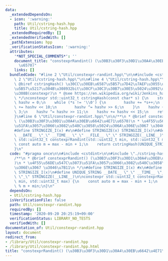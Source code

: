 ```yaml
---
data:
  _extendedDependsOn:
  - icon: ':warning:'
    path: Util/cstring-hash.hpp
    title: Util/cstring-hash.hpp
  _extendedRequiredBy: []
  _extendedVerifiedWith: []
  _pathExtension: hpp
  _verificationStatusIcon: ':warning:'
  attributes:
    '*NOT_SPECIAL_COMMENTS*': ''
    document_title: "constexprRandint() (\u30B3\u30F3\u30D1\u30A4\u30EB\u6642\u4E71\
      \u6570)"
    links: []
  bundledCode: "#line 2 \"Util/constexpr-randint.hpp\"\n\n#include <cstdint>\n\n#line\
    \ 2 \"Util/cstring-hash.hpp\"\n\n#line 4 \"Util/cstring-hash.hpp\"\n\n/**\n *\
    \ @biref cstringHash() \u30CC\u30EB\u6587\u5B57\u7D42\u7AEF\u3055\u308C\u305F\u6587\
    \u5B57\u5217\u304B\u308932bit\u30CF\u30C3\u30B7\u30E5\u5024\u3092\u751F\u6210\u3059\
    \u308B(constexpr)\n * @see https://en.wikipedia.org/wiki/Jenkins_hash_function\n\
    \ */\nconstexpr std::uint32_t cstringHash(const char* s) {\n    std::uint32_t\
    \ hashv = 0;\n    while (*s != '\\0') {\n        hashv += *s++;\n        hashv\
    \ += hashv << 10;\n        hashv ^= hashv >> 6;\n    }\n    hashv += hashv <<\
    \ 3;\n    hashv ^= hashv >> 11;\n    hashv += hashv << 15;\n    return hashv;\n\
    }\n#line 6 \"Util/constexpr-randint.hpp\"\n\n/**\n * @brief constexprRandint()\
    \ (\u30B3\u30F3\u30D1\u30A4\u30EB\u6642\u4E71\u6570)\n * \u4F55\u56DE\u547C\u3073\
    \u51FA\u3057\u3066\u3082\u540C\u3058\u5024\u306A\u306E\u3067 \u3046\u7B11\n */\n\
    #define STRINGIZE_I(x) #x\n#define STRINGIZE(x) STRINGIZE_I(x)\n#define UNIQUE_STRING\
    \ __DATE__ \"_\" __TIME__ \"_\" __FILE__ \"_\" STRINGIZE(__LINE__)\n\nconstexpr\
    \ std::uint32_t constexprRandint(std::uint32_t min, std::uint32_t max) {\n   \
    \ const auto m = max - min + 1;\n    return cstringHash(UNIQUE_STRING) % m + min;\n\
    }\n"
  code: "#pragma once\n\n#include <cstdint>\n\n#include \"./cstring-hash.hpp\"\n\n\
    /**\n * @brief constexprRandint() (\u30B3\u30F3\u30D1\u30A4\u30EB\u6642\u4E71\u6570\
    )\n * \u4F55\u56DE\u547C\u3073\u51FA\u3057\u3066\u3082\u540C\u3058\u5024\u306A\
    \u306E\u3067 \u3046\u7B11\n */\n#define STRINGIZE_I(x) #x\n#define STRINGIZE(x)\
    \ STRINGIZE_I(x)\n#define UNIQUE_STRING __DATE__ \"_\" __TIME__ \"_\" __FILE__\
    \ \"_\" STRINGIZE(__LINE__)\n\nconstexpr std::uint32_t constexprRandint(std::uint32_t\
    \ min, std::uint32_t max) {\n    const auto m = max - min + 1;\n    return cstringHash(UNIQUE_STRING)\
    \ % m + min;\n}\n"
  dependsOn:
  - Util/cstring-hash.hpp
  isVerificationFile: false
  path: Util/constexpr-randint.hpp
  requiredBy: []
  timestamp: '2020-09-20 20:25:19+09:00'
  verificationStatus: LIBRARY_NO_TESTS
  verifiedWith: []
documentation_of: Util/constexpr-randint.hpp
layout: document
redirect_from:
- /library/Util/constexpr-randint.hpp
- /library/Util/constexpr-randint.hpp.html
title: "constexprRandint() (\u30B3\u30F3\u30D1\u30A4\u30EB\u6642\u4E71\u6570)"
---
```

